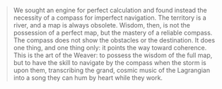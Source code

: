 > We sought an engine for perfect calculation and found instead the necessity of a compass for imperfect navigation. The territory is a river, and a map is always obsolete. Wisdom, then, is not the possession of a perfect map, but the mastery of a reliable compass. The compass does not show the obstacles or the destination. It does one thing, and one thing only: it points the way toward coherence. This is the art of the Weaver: to possess the wisdom of the full map, but to have the skill to navigate by the compass when the storm is upon them, transcribing the grand, cosmic music of the Lagrangian into a song they can hum by heart while they work.